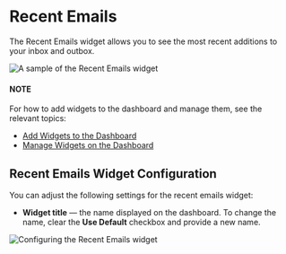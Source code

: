 <a id="user-guide-business-intelligence-widgets-recent-emails"></a>

# Recent Emails

<!-- start_emails_widget -->

The Recent Emails widget allows you to see the most recent additions to your inbox and outbox.

![A sample of the Recent Emails widget](user/img/dashboards/recent_emails.png)

#### NOTE
For how to add widgets to the dashboard and manage them, see the relevant topics:

* [Add Widgets to the Dashboard](index.md#user-guide-business-intelligence-widgets-add)
* [Manage Widgets on the Dashboard](index.md#user-guide-business-intelligence-widgets-manage)

<!-- finish_emails_widget -->

## Recent Emails Widget Configuration

You can adjust the following settings for the recent emails widget:

* **Widget title** — the name displayed on the dashboard. To change the name, clear the **Use Default** checkbox and provide a new name.

![Configuring the Recent Emails widget](user/img/dashboards/recent_emails_config.png)
